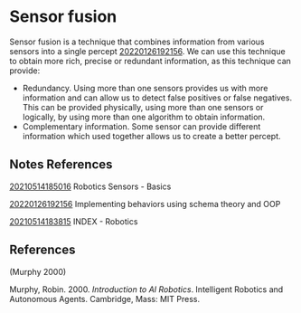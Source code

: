---
---
# Sensor fusion

Sensor fusion is a technique that combines information from various
sensors into a single percept [20220126192156](/notes/20220126192156). We can use this
technique to obtain more rich, precise or redundant information, as this
technique can provide:

-   Redundancy. Using more than one sensors provides us with more
    information and can allow us to detect false positives or false
    negatives. This can be provided physically, using more than one
    sensors or logically, by using more than one algorithm to obtain
    information.
-   Complementary information. Some sensor can provide different
    information which used together allows us to create a better
    percept.

## Notes References

[20210514185016](/notes/20210514185016) Robotics Sensors - Basics

[20220126192156](/notes/20220126192156) Implementing behaviors using schema theory and
OOP

[20210514183815](/notes/20210514183815) INDEX - Robotics

## References

(Murphy 2000)

Murphy, Robin. 2000. *Introduction to AI Robotics*. Intelligent Robotics
and Autonomous Agents. Cambridge, Mass: MIT Press.
